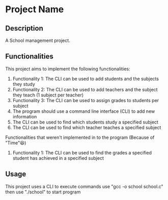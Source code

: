 # Project Name

## Description

A School management project.
## Functionalities

This project aims to implement the following functionalities:

1. Functionality 1: The CLI can be used to add students and the subjects they study
2. Functionality 2: The CLI can be used to add teachers and the subject they teach (1 subject per teacher)
3. Functionality 3: The CLI can be used to assign grades to students per subject
4. The program should use a command line interface (CLI) to add new information​
5. The CLI can be used to find which students study a specified subject
6. The CLI can be used to find which teacher teaches a specified subject


Functionalities that weren't implemented in to the program (Because of "Time"😆)

1. Functionality 1: The CLI can be used to find the grades a specified student has achieved in a specified subject


## Usage

This project uses a CLI to execute commands use "gcc -o school school.c" then use "./school" to start program